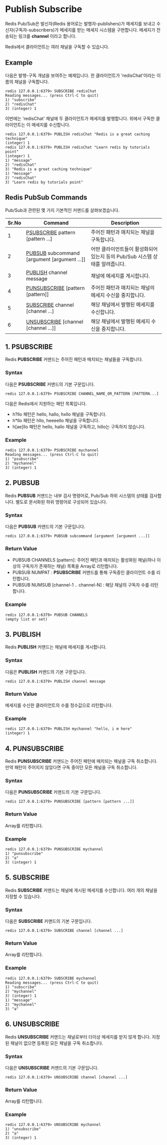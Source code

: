 Publish Subscribe
==================
Redis Pub/Sub은 발신자(Redis 용어로는 발행자-publishers)가 메세지를 보내고 수신자(구독자-subscribers)가 메세지를 받는 메세지 시스템을 구현합니다. 메세지가 전송되는 링크를 __channel__ 이라고 합니다. 

Redis에서 클라이언트는 여러 채널을 구독할 수 있습니다.

## Example
다음은 발행-구독 개념을 보여주는 예제입니다. 한 클라이언트가 'redisChat'이라는 이름의 채널을 구독합니다.
```
redis 127.0.0.1:6379> SUBSCRIBE redisChat  
Reading messages... (press Ctrl-C to quit) 
1) "subscribe" 
2) "redisChat" 
3) (integer) 1 
```
이번에는 'redisChat' 채널에 두 클라이언트가 메세지를 발행합니다. 위에서 구독한 클라이언트는 이 메세지를 수신합니다.
```
redis 127.0.0.1:6379> PUBLISH redisChat "Redis is a great caching technique"  
(integer) 1  
redis 127.0.0.1:6379> PUBLISH redisChat "Learn redis by tutorials point"  
(integer) 1   
1) "message" 
2) "redisChat" 
3) "Redis is a great caching technique" 
1) "message" 
2) "redisChat" 
3) "Learn redis by tutorials point" 
```

## Redis PubSub Commands
Pub/Sub과 관련된 몇 가지 기본적인 커맨드를 살펴보겠습니다.

Sr.No | Command | Description
------|---------|-------------
1 | [PSUBSCRIBE](#1-psubscribe) pattern \[pattern ...] | 주어진 패턴과 매치되는 채널을 구독합니다.
2 | [PUBSUB](#2-pubsub) subcommand \[argument \[argument ...]] | 어떤 클라이언트들이 활성화되어 있는지 등의 Pub/Sub 시스템 상태를 알려줍니다. 
3 | [PUBLISH](#3-publish) channel message | 채널에 메세지를 게시합니다.
4 | [PUNSUBSCRIBE](#4-punsubscribe) \[pattern \[pattern]] | 주어진 패턴과 매치되는 채널의 메세지 수신을 중지합니다.
5 | [SUBSCRIBE](#5-subscribe) channel \[channel ...] | 해당 채널에서 발행된 메세지를 수신합니다.
6 | [UNSUBSCRIBE](#6-unsubscribe) \[channel \[channel ...]] | 해당 채널에서 발행된 메세지 수신을 중지합니다.


## 1. PSUBSCRIBE
Redis __PUBSCRIBE__ 커맨드는 주어진 패턴과 매치되는 채널들을 구독합니다.

### Syntax
다음은 __PSUBSCRIBE__ 커맨드의 기본 구문입니다.
```
redis 127.0.0.1:6379> PSUBSCRIBE CHANNEL_NAME_OR_PATTERN [PATTERN...]
```
다음은 Redis에서 지원하는 패턴 목록입니다.
* h?llo 패턴은 hello, hallo, hxllo 채널을 구독합니다.
* h*llo 패턴은 hllo, heeeello 채널을 구독합니다.
* h\[ae]llo 패턴은 hello, hallo 채널을 구독하고, hillo는 구독하지 않습니다. 

### Example
```
redis 127.0.0.1:6379> PSUBSCRIBE mychannel 
Reading messages... (press Ctrl-C to quit) 
1) "psubscribe" 
2) "mychannel" 
3) (integer) 1 
```


## 2. PUBSUB
Redis __PUBSUB__ 커맨드는 내부 검사 명령어로, Pub/Sub 하위 시스템의 상태를 검사합니다. 별도로 문서화된 하위 명령어로 구성되어 있습니다.

### Syntax
다음은 __PUBSUB__ 커맨드의 기본 구문입니다.
```
redis 127.0.0.1:6379> PUBSUB subcommand [argument [argument ...]]
```

### Return Value
* PUBSUB CHANNELS \[pattern]: 주어진 패턴과 매치되는 활성화된 채널(하나 이상의 구독자가 존재하는 채널) 목록을 Array로 리턴합니다.
* PUBSUB NUMPAT : __PSUBSCRIBE__ 커맨드를 통해 구독중인 클라이언트 수를 리턴합니다.
* PUBSUB NUMSUB \[channel-1 .. channel-N] : 해당 채널의 구독자 수를 리턴합니다.

### Example
```
redis 127.0.0.1:6379> PUBSUB CHANNELS 
(empty list or set) 
```

## 3. PUBLISH
Redis __PUBLISH__ 커맨드는 채널에 메세지를 게시합니다.

### Syntax
다음은 __PUBLISH__ 커맨드의 기본 구문입니다.
```
redis 127.0.0.1:6379> PUBLISH channel message
```

### Return Value
메세지를 수신한 클라이언트의 수를 정수값으로 리턴합니다.

### Example
```
redis 127.0.0.1:6379> PUBLISH mychannel "hello, i m here" 
(integer) 1
```

## 4. PUNSUBSCRIBE
Redis __PUNSUBSCRIBE__ 커맨드는 주어진 패턴에 매치되는 채널을 구독 취소합니다. 만약 패턴이 주어지지 않았다면 구독 중이던 모든 채널을 구독 취소합니다. 

### Syntax
다음은 __PUNSUBSCRIBE__ 커맨드의 기본 구문입니다.
```
redis 127.0.0.1:6379> PUNSUBSCRIBE [pattern [pattern ...]] 
```

### Return Value
Array를 리턴합니다.

### Example
```
redis 127.0.0.1:6379> PUNSUBSCRIBE mychannel  
1) "punsubscribe" 
2) "a" 
3) (integer) 1 
```

## 5. SUBSCRIBE
Redis __SUBSCRIBE__ 커맨드는 채널에 게시된 메세지를 수신합니다. 여러 개의 채널을 지정할 수 있습니다.

### Syntax
다음은 __SUBSCRIBE__ 커맨드의 기본 구문입니다.
```
redis 127.0.0.1:6379> SUBSCRIBE channel [channel ...] 
```

### Return Value
Array를 리턴합니다.

### Example
```
redis 127.0.0.1:6379> SUBSCRIBE mychannel  
Reading messages... (press Ctrl-C to quit) 
1) "subscribe" 
2) "mychannel" 
3) (integer) 1 
1) "message" 
2) "mychannel" 
3) "a"
```

## 6. UNSUBSCRIBE
Redis __UNSUBSCRIBE__ 커맨드는 채널로부터 더이상 메세지를 받지 않게 합니다. 지정된 채널이 없으면 등록된 모든 채널을 구독 취소합니다. 

### Syntax
다음은 __UNSUBSCRIBE__ 커맨드의 기본 구문입니다.
```
redis 127.0.0.1:6379> UNSUBSCRIBE channel [channel ...]
```

### Return Value
Array를 리턴합니다.

### Example
```
redis 127.0.0.1:6379> UNSUBSCRIBE mychannel  
1) "unsubscribe" 
2) "a" 
3) (integer) 1
```

